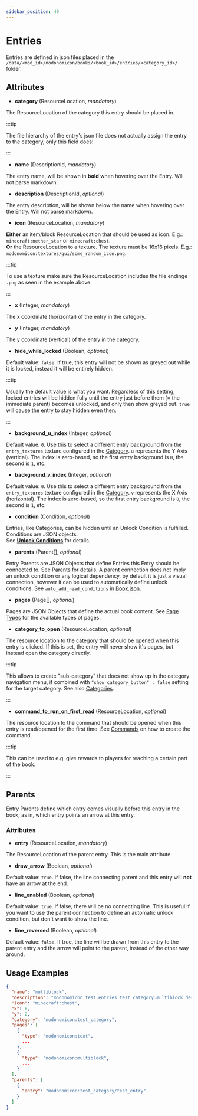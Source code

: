 ```yaml
---
sidebar_position: 40
---
```


# Entries

Entries are defined in json files placed in the `/data/<mod_id>/modonomicon/books/<book_id>/entries/<category_id>/` folder. 

## Attributes

* **category** (ResourceLocation, _mandatory_)

The ResourceLocation of the category this entry should be placed in. 

:::tip

The file hierarchy of the entry's json file does not actually assign the entry to the category, only this field does!

::: 

* **name** (DescriptionId, _mandatory_)

The entry name, will be shown in **bold** when hovering over the Entry. Will not parse markdown.

* **description** (DescriptionId, _optional_)

The entry description, will be shown below the name when hovering over the Entry. Will not parse markdown.

* **icon** (ResourceLocation, _mandatory_)

**Either** an item/block ResourceLocation that should be used as icon. E.g.:  `minecraft:nether_star` or `minecraft:chest`.  
**Or** the ResourceLocation to a texture. The texture must be 16x16 pixels. E.g.:  `modonomicon:textures/gui/some_random_icon.png`. 

:::tip

To use a texture make sure the ResourceLocation includes the file endinge `.png` as seen in the example above.

::: 

* **x** (Integer, _mandatory_)

The x coordinate (horizontal) of the entry in the category.

* **y** (Integer, _mandatory_)

The y coordinate (vertical) of the entry in the category.

* **hide_while_locked** (Boolean, _optional_)

Default value: `false`. If true, this entry will not be shown as greyed out while it is locked, instead it will be entirely hidden.

:::tip

Usually the default value is what you want. Regardless of this setting, locked entries will be hidden fully until the entry just before them (= the immediate parent) becomes unlocked, and only then show greyed out. `true` will cause the entry to stay hidden even then.

::: 

* **background_u_index** (Integer, _optional_)

Default value: `0`. Use this to select a different entry background from the `entry_textures` texture configured in the [Category](./categories#attributes). `u` represents the Y Axis (vertical). The index is zero-based, so the first entry background is `0`, the second is `1`, etc.

* **background_v_index** (Integer, _optional_)

Default value: `0`. Use this to select a different entry background from the `entry_textures` texture configured in the [Category](./categories#attributes). `v` represents the X Axis (horizontal). The index is zero-based, so the first entry background is `0`, the second is `1`, etc.

* **condition** (Condition, _optional_)

Entries, like Categories, can be hidden until an Unlock Condition is fulfilled. Conditions are JSON objects.  
See **[Unlock Conditions](../unlock-conditions)** for details.

* **parents** (Parent[], _optional_)

Entry Parents are JSON Objects that define Entries this Entry should be connected to. See [Parents](#parents) for details.
A parent connection does not imply an unlock condition or any logical dependency, by default it is just a visual connection, however it can be used to automatically define unlock conditions. See `auto_add_read_conditions` in [Book.json](../structure/book#attributes).

<!-- TODO: link to the book setting that creates read connections -->

* **pages** (Page[], _optional_)

Pages are JSON Objects that define the actual book content. See [Page Types](../page-types/page-types.md) for the available types of pages.

* **category_to_open** (ResourceLocation, _optional_)

The resource location to the category that should be opened when this entry is clicked. 
If this is set, the entry will never show it's pages, but instead open the category directly.

:::tip

This allows to create "sub-category" that does not show up in the category navigation menu, if combined with `"show_category_button" : false` setting for the target category. See also [Categories](./categories#attributes).

::: 

* **command_to_run_on_first_read** (ResourceLocation, _optional_)

The resource location to the command that should be opened when this entry is read/opened for the first time.
See [Commands](./commands.md) on how to create the command.

:::tip

This can be used to e.g. give rewards to players for reaching a certain part of the book.

::: 

## Parents 

Entry Parents define which entry comes visually before this entry in the book, as in, which entry points an arrow at this entry.

### Attributes

* **entry** (ResourceLocation, _mandatory_)

The ResourceLocation of the parent entry. This is the main attribute.

* **draw_arrow** (Boolean, _optional_)

Default value: `true`. If false, the line connecting parent and this entry will **not** have an arrow at the end.

* **line_enabled** (Boolean, _optional_)

Default value: `true`. If false, there will be no connecting line. This is useful if you want to use the parent connection to define an automatic unlock condition, but don't want to show the line. <!-- TODO: link to the book setting that creates read connections -->

* **line_reversed** (Boolean, _optional_)

Default value: `false`. If true, the line will be drawn from this entry to the parent entry and the arrow will point to the parent, instead of the other way around.

## Usage Examples

```json 
{
  "name": "multiblock",
  "description": "modonomicon.test.entries.test_category.multiblock.description",
  "icon": "minecraft:chest",
  "x": 6,
  "y": 2,
  "category": "modonomicon:test_category",
  "pages": [
    {
      "type": "modonomicon:text",
      ...
    },
    {
      "type": "modonomicon:multiblock",
      ...
    }
  ],
  "parents": [
    {
      "entry": "modonomicon:test_category/test_entry"
    }
  ]
}
```